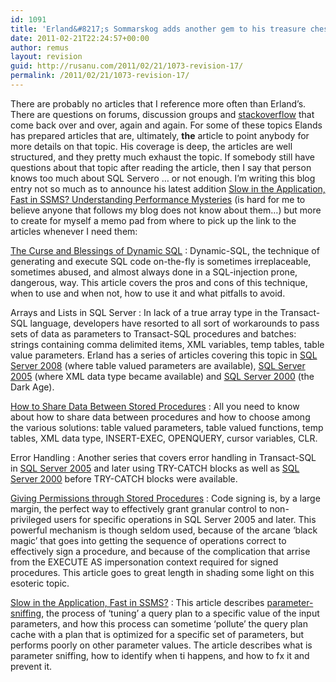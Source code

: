 ```yaml
---
id: 1091
title: 'Erland&#8217;s Sommarskog adds another gem to his treasure chest'
date: 2011-02-21T22:24:57+00:00
author: remus
layout: revision
guid: http://rusanu.com/2011/02/21/1073-revision-17/
permalink: /2011/02/21/1073-revision-17/
---
```

There are probably no articles that I reference more often than Erland&#8217;s. There are questions on forums, discussion groups and [stackoverflow](stackoverflow.com) that come back over and over, again and again. For some of these topics Elands has prepared articles that are, ultimately, **the** article to point anybody for more details on that topic. His coverage is deep, the articles are well structured, and they pretty much exhaust the topic. If somebody still have questions about that topic after reading the article, then I say that person knows too much about SQL Servero &#8230; or not enough. I&#8217;m writing this blog entry not so much as to announce his latest addition <a href="http://www.sommarskog.se/query-plan-mysteries.html" target="_blank">Slow in the Application, Fast in SSMS? Understanding Performance Mysteries</a> (is hard for me to believe anyone that follows my blog does not know about them&#8230;) but more to create for myself a memo pad from where to pick up the link to the articles whenever I need them:

<a href="http://www.sommarskog.se/dynamic_sql.html" target="_blank">The Curse and Blessings of Dynamic SQL</a>
:   Dynamic-SQL, the technique of generating and execute SQL code on-the-fly is sometimes irreplaceable, sometimes abused, and almost always done in a SQL-injection prone, dangerous, way. This article covers the pros and cons of this technique, when to use and when not, how to use it and what pitfalls to avoid.

Arrays and Lists in SQL Server
:   In lack of a true array type in the Transact-SQL language, developers have resorted to all sort of workarounds to pass sets of data as parameters to Transact-SQL procedures and batches: strings containing comma delimited items, XML variables, temp tables, table value parameters. Erland has a series of articles covering this topic in <a href="http://www.sommarskog.se/arrays-in-sql-2008.html" target="_blank">SQL Server 2008</a> (where table valued parameters are available), <a href="http://www.sommarskog.se/arrays-in-sql-2005.html" target="_blank">SQL Server 2005</a> (where XML data type became available) and <a href="http://www.sommarskog.se/arrays-in-sql-2000.html" target="_blank">SQL Server 2000</a> (the Dark Age).

<a href="http://www.sommarskog.se/share_data.html" target="_blank">How to Share Data Between Stored Procedures</a>
:   All you need to know about how to share data between procedures and how to choose among the various solutions: table valued parameters, table valued functions, temp tables, XML data type, INSERT-EXEC, OPENQUERY, cursor variables, CLR.

Error Handling
:   Another series that covers error handling in Transact-SQL in <a href="http://www.sommarskog.se/error_handling_2005.html" target="_blank">SQL Server 2005</a> and later using TRY-CATCH blocks as well as <a href="http://www.sommarskog.se/error-handling-I.html" target="_blank">SQL Server 2000</a> before TRY-CATCH blocks were available.

<a href="http://www.sommarskog.se/grantperm.html" target="_blank">Giving Permissions through Stored Procedures</a>
:   Code signing is, by a large margin, the perfect way to effectively grant granular control to non-privileged users for specific operations in SQL Server 2005 and later. This powerful mechanism is though seldom used, because of the arcane &#8216;black magic&#8217; that goes into getting the sequence of operations correct to effectively sign a procedure, and because of the complication that arrise from the EXECUTE AS impersonation context required for signed procedures. This article goes to great length in shading some light on this esoteric topic.

<a href="http://www.sommarskog.se/query-plan-mysteries.html" target="_blank">Slow in the Application, Fast in SSMS?</a>
:   This article describes <a href="http://technet.microsoft.com/en-us/library/cc966425.aspx#XSLTsection133121120120" target="_blank">parameter-sniffing</a>, the process of &#8216;tuning&#8217; a query plan to a specific value of the input parameters, and how this process can sometime &#8216;pollute&#8217; the query plan cache with a plan that is optimized for a specific set of parameters, but performs poorly on other parameter values. The article describes what is parameter sniffing, how to identify when ti happens, and how to fx it and prevent it.